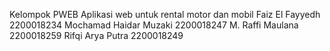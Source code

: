 Kelompok PWEB
Aplikasi web untuk rental motor dan mobil
Faiz El Fayyedh 2200018234
Mochamad Haidar Muzaki 2200018247
M. Raffi Maulana 2200018259
Rifqi Arya Putra 2200018249
